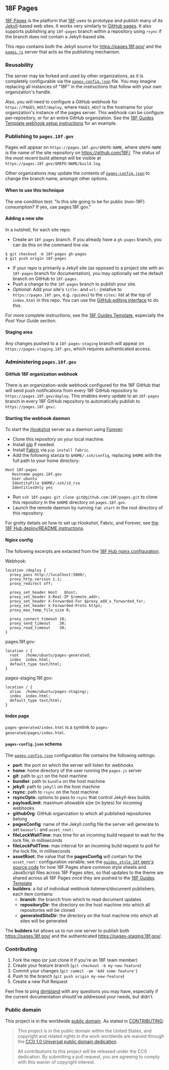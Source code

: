 ## 18F Pages

[18F Pages](https://pages.18f.gov/) is the platform that
[18F](https://18f.gsa.gov/) uses to prototype and publish many of its
[Jekyll](http://jekyllrb.com/)-based web sites. It works very similarly to
[GitHub pages](https://pages.github.com/). It also supports publishing any
`18f-pages` branch within a repository using `rsync` if the branch does
not contain a Jekyll-based site.

This repo contains both the Jekyll source for https://pages.18f.gov/ and the
[`pages.js`](./pages.js) server that acts as the publishing mechanism.

### Reusability

The server may be forked and used by other organizations, as it is completely
configurable via the [`pages-config.json`](#pages-config) file. You may imagine
replacing all instances of "18F" in the instructions that follow with your own
organization's handle.

Also, you will need to configure a GitHub webhook for `https://PAGES_HOST/deploy`,
where `PAGES_HOST` is the hostname for your organization's instance of the pages
server. This webhook can be configure per-repository, or for an entire GitHub
organization. See the [18F Guides Template webhook setup instructions](https://pages.18f.gov/guides-template/post-your-guide/#set-webhook)
for an example.

### Publishing to `pages.18f.gov`

Pages will appear on `https://pages.18f.gov/$REPO-NAME`, where `$REPO-NAME` is
the name of the site repository on https://github.com/18F/. The status of the
most recent build attempt will be visible at
`https://pages.18f.gov/$REPO-NAME/build.log`.

Other organizations may update the contents of
[`pages-config.json`](#pages-config) to change the branch name, amongst
other options.

#### When to use this technique

The one condition test: "Is this site going to be for public (non-18F) consumption? If yes, use pages.18F.gov."

#### Adding a new site

In a nutshell, for each site repo:

- Create an `18f-pages` branch. If you already have a `gh-pages` branch, you
  can do this on the command line via:
```
$ git checkout -b 18f-pages gh-pages
$ git push origin 18f-pages
```
- If your repo is primarily a Jekyll site (as opposed to a project site with
  an `18f-pages` branch for documentation), you may optionally set the default
  branch on GitHub to `18f-pages`.
- Push a change to the `18f-pages` branch to publish your site.
- _Optional_: Add your site's `title:` and `url:` (relative to
  `https://pages.18f.gov`, e.g. `/guides`) to the `sites:` list at the top of
  `index.html` in this repo. You can use the [GitHub editing
  interface](https://github.com/18F/pages/edit/18f-pages/index.html) to do this.

For more complete instructions, see the [18F Guides
Template](https://pages.18f.gov/guides-template/), especially the _Post Your
Guide_ section.

#### Staging area

Any changes pushed to a `18f-pages-staging` branch will appear on
`https://pages-staging.18f.gov`, which requires authenticated access.

### Administering `pages.18f.gov`

#### GitHub 18F organization webhook

There is an organization-wide webhook configured for the 18F GitHub
that will send push notifications from every 18F GitHub repository
to `https://pages.18f.gov/deploy`. This enables every update to an
`18f-pages` branch in every 18F GitHub repository to automatically
publish to `https://pages.18f.gov/`.

#### Starting the webhook daemon

To start the [Hookshot](https://www.npmjs.com/package/hookshot) server as a
daemon using [Forever](https://www.npmjs.com/package/forever):

- Clone this repository on your local machine.
- Install [pip](https://pip.pypa.io/) if needed.
- Install [Fabric](http://www.fabfile.org/) via `pip install fabric`.
- Add the following stanza to `$HOME/.ssh/config`, replacing `$HOME` with the
  full path to your home directory:
```
Host 18f-pages
   Hostname pages.18f.gov
   User ubuntu
   IdentityFile $HOME/.ssh/id_rsa
   IdentitiesOnly yes
```
- Run `ssh 18f-pages git clone git@github.com:18F/pages.git` to clone this
  repository in the `$HOME` directory on `pages.18f.gov`.
- Launch the remote daemon by running `fab start` in the root directory of
  this repository.

For grotty details on how to set up Hookshot, Fabric, and Forever, see [the
18F Hub deploy/README
instructions](https://github.com/18F/hub/tree/master/deploy#preparing-for-automated-deployment).

#### Nginx config

The following excerpts are extacted from the [18F Hub nginx
configuration](https://github.com/18F/hub/blob/master/deploy/etc/nginx/vhosts/pages.conf).

Webhook:
```
location /deploy {
  proxy_pass http://localhost:5000/;
  proxy_http_version 1.1;
  proxy_redirect off;

  proxy_set_header Host   $host;
  proxy_set_header X-Real-IP $remote_addr;
  proxy_set_header X-Forwarded-For $proxy_add_x_forwarded_for;
  proxy_set_header X-Forwarded-Proto https;
  proxy_max_temp_file_size 0;

  proxy_connect_timeout 10;
  proxy_send_timeout    30;
  proxy_read_timeout    30;
}
```

pages.18f.gov:
```
location / {
  root   /home/ubuntu/pages-generated;
  index  index.html;
  default_type text/html;
}
```

pages-staging.18f.gov:
```
location / {
  alias  /home/ubuntu/pages-staging/;
  index  index.html;
  default_type text/html;
}
```

#### Index page

`pages-generated/index.html` is a symlink to
`pages-generated/pages/index.html`.

#### <a name="pages-config"></a>`pages-config.json` schema

The [`pages-config.json`](./pages-config.json) configuration file contains the
following settings:

* **port**: the port on which the server will listen for webhooks
* **home**: home directory of the user running the `pages.js` server
* **git**:  path to `git` on the host machine
* **bundler**: path to `bundle` on the host machine
* **jekyll**:  path to `jekyll` on the host machine
* **rsync**: path to `rsync` on the host machine
* **rsyncOpts**: options to pass to `rsync` that control Jekyll-less builds
* **payloadLimit**: maximum allowable size (in bytes) for incoming webhooks
* **githubOrg**: GitHub organization to which all published repositories
  belong
* **pagesConfig**: name of the Jekyll config file the server will generate to
  set `baseurl:` and `asset_root:`
* **fileLockWaitTime**: max time for an incoming build request to wait for the
  lock file, in milliseconds
* **fileLockPollTime**: max interval for an incoming build request to poll for
  the lock file, in milliseconds
* **assetRoot**: the value that the **pagesConfig** will contain for the
  `asset_root:` configuration variable; see the [`guides_style_18f` gem's source
  code](https://github.com/18F/guides-style) for how 18F Pages share common
  style sheets and JavaScript files across 18F Pages sites, so that updates to
  the theme are shared across all 18F Pages once they are pushed to the [18F
  Guides Template](https://pages.18f.gov/guides-template/)
* **builders**: a list of individual webhook listeners/document publishers;
  each item contains:
  * **branch**: the branch from which to read document updates
  * **repositoryDir**: the directory on the host machine into which all
    repositories will be cloned
  * **generatedSiteDir**: the directory on the host machine into which all
    sites will be generated

The **builders** list allows us to run one server to publish both
https://pages.18f.gov/ and the authenticated https://pages-staging.18f.gov/.

### Contributing

1. Fork the repo (or just clone it if you're an 18F team member)
2. Create your feature branch (`git checkout -b my-new-feature`)
3. Commit your changes (`git commit -am 'Add some feature'`)
4. Push to the branch (`git push origin my-new-feature`)
5. Create a new Pull Request

Feel free to ping [@mbland](https://github.com/mbland) with any questions you
may have, especially if the current documentation should've addressed your
needs, but didn't.

### Public domain

This project is in the worldwide [public domain](LICENSE.md). As stated in [CONTRIBUTING](CONTRIBUTING.md):

> This project is in the public domain within the United States, and copyright
> and related rights in the work worldwide are waived through the [CC0 1.0
> Universal public domain
> dedication](https://creativecommons.org/publicdomain/zero/1.0/).
>
> All contributions to this project will be released under the CC0 dedication.
> By submitting a pull request, you are agreeing to comply with this waiver of
> copyright interest.
